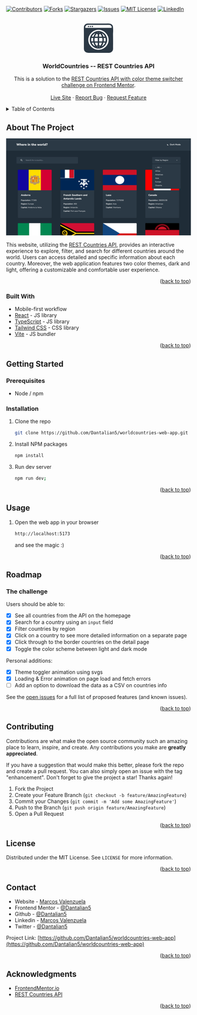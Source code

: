 <!-- Improved compatibility of back to top link: See: https://github.com/othneildrew/Best-README-Template/pull/73 -->

<a name="readme-top"></a>

<!--
*** Thanks for checking out the Best-README-Template. If you have a suggestion
*** that would make this better, please fork the repo and create a pull request
*** or simply open an issue with the tag "enhancement".
*** Don't forget to give the project a star!
*** Thanks again! Now go create something AMAZING! :D
-->

<!-- PROJECT SHIELDS -->
<!--
*** I'm using markdown "reference style" links for readability.
*** Reference links are enclosed in brackets [ ] instead of parentheses ( ).
*** See the bottom of this document for the declaration of the reference variables
*** for contributors-url, forks-url, etc. This is an optional, concise syntax you may use.
*** https://www.markdownguide.org/basic-syntax/#reference-style-links
-->

[![Contributors][contributors-shield]][contributors-url]
[![Forks][forks-shield]][forks-url]
[![Stargazers][stars-shield]][stars-url]
[![Issues][issues-shield]][issues-url]
[![MIT License][license-shield]][license-url]
[![LinkedIn][linkedin-shield]][linkedin-url]

<!-- PROJECT LOGO -->
<br />
<div align="center">
  <a href="https://github.com/Dantalian5/worldcountries-web-app">
    <img src="images/favicon.png" alt="Logo" width="80" height="80">
  </a>

<h3 align="center">WorldCountries -- REST Countries API</h3>

  <p align="center">
    This is a solution to the 
    <a href="https://www.frontendmentor.io/challenges/rest-countries-api-with-color-theme-switcher-5cacc469fec04111f7b848ca">REST Countries API with color theme switcher challenge on Frontend Mentor</a>.
    <br />
    <br />
    <a href="https://worldcountries-web-app.vercel.app">Live Site</a>
    ·
    <a href="https://github.com/Dantalian5/worldcountries-web-app/issues">Report Bug</a>
    ·
    <a href="https://github.com/Dantalian5/worldcountries-web-app/issues">Request Feature</a>
  </p>
</div>

<!-- TABLE OF CONTENTS -->
<details>
  <summary>Table of Contents</summary>
  <ol>
    <li>
      <a href="#about-the-project">About The Project</a>
      <ul>
        <li><a href="#built-with">Built With</a></li>
      </ul>
    </li>
    <li>
      <a href="#getting-started">Getting Started</a>
      <ul>
        <li><a href="#prerequisites">Prerequisites</a></li>
        <li><a href="#installation">Installation</a></li>
      </ul>
    </li>
    <li><a href="#usage">Usage</a></li>
    <li><a href="#roadmap">Roadmap</a></li>
    <li><a href="#contributing">Contributing</a></li>
    <li><a href="#license">License</a></li>
    <li><a href="#contact">Contact</a></li>
    <li><a href="#acknowledgments">Acknowledgments</a></li>
  </ol>
</details>

<!-- ABOUT THE PROJECT -->

## About The Project

[![Product Name Screen Shot][product-screenshot]](images/screenshot.png)

This website, utilizing the [REST Countries API](https://restcountries.com), provides an interactive experience to explore, filter, and search for different countries around the world. Users can access detailed and specific information about each country. Moreover, the web application features two color themes, dark and light, offering a customizable and comfortable user experience.

<p align="right">(<a href="#readme-top">back to top</a>)</p>

### Built With

- Mobile-first workflow
- [React](https://reactjs.org/) - JS library
- [TypeScript](https://www.typescriptlang.org/) - JS library
- [Tailwind CSS](https://tailwindcss.com/) - CSS library
- [Vite](https://vitejs.dev/) - JS bundler

<p align="right">(<a href="#readme-top">back to top</a>)</p>

<!-- GETTING STARTED -->

## Getting Started

### Prerequisites

- Node / npm

### Installation

1. Clone the repo
   ```sh
   git clone https://github.com/Dantalian5/worldcountries-web-app.git
   ```
2. Install NPM packages
   ```sh
   npm install
   ```
3. Run dev server
   ```sh
   npm run dev;
   ```

<p align="right">(<a href="#readme-top">back to top</a>)</p>

<!-- USAGE EXAMPLES -->

## Usage

1. Open the web app in your browser
   ```sh
   http://localhost:5173
   ```
   and see the magic :)

<p align="right">(<a href="#readme-top">back to top</a>)</p>

<!-- ROADMAP -->

## Roadmap

### The challenge

Users should be able to:

- [x] See all countries from the API on the homepage
- [x] Search for a country using an `input` field
- [x] Filter countries by region
- [x] Click on a country to see more detailed information on a separate page
- [x] Click through to the border countries on the detail page
- [x] Toggle the color scheme between light and dark mode

Personal additions:

- [x] Theme toggler animation using svgs
- [x] Loading & Error animation on page load and fetch errors
- [ ] Add an option to download the data as a CSV on countries info

See the [open issues](https://github.com/Dantalian5/worldcountries-web-app/issues) for a full list of proposed features (and known issues).

<p align="right">(<a href="#readme-top">back to top</a>)</p>

<!-- CONTRIBUTING -->

## Contributing

Contributions are what make the open source community such an amazing place to learn, inspire, and create. Any contributions you make are **greatly appreciated**.

If you have a suggestion that would make this better, please fork the repo and create a pull request. You can also simply open an issue with the tag "enhancement".
Don't forget to give the project a star! Thanks again!

1. Fork the Project
2. Create your Feature Branch (`git checkout -b feature/AmazingFeature`)
3. Commit your Changes (`git commit -m 'Add some AmazingFeature'`)
4. Push to the Branch (`git push origin feature/AmazingFeature`)
5. Open a Pull Request

<p align="right">(<a href="#readme-top">back to top</a>)</p>

<!-- LICENSE -->

## License

Distributed under the MIT License. See `LICENSE` for more information.

<p align="right">(<a href="#readme-top">back to top</a>)</p>

<!-- CONTACT -->

## Contact

- Website - [Marcos Valenzuela](https://marcosvalenzuela.netlify.app)
- Frontend Mentor - [@Dantalian5](https://www.frontendmentor.io/profile/Dantalian5)
- Github - [@Dantalian5](https://github.com/Dantalian5)
- Linkedin - [Marcos Valenzuela](https://www.linkedin.com/in/marcos-valenzuela-coding)
- Twitter - [@Dantalian5](https://www.twitter.com/Dantalian5)

Project Link: [https://github.com/Dantalian5/worldcountries-web-app](https://github.com/Dantalian5/worldcountries-web-app)

<p align="right">(<a href="#readme-top">back to top</a>)</p>

<!-- ACKNOWLEDGMENTS -->

## Acknowledgments

- [FrontendMentor.io](https://www.frontendmentor.io)
- [REST Countries API](https://restcountries.com)

<p align="right">(<a href="#readme-top">back to top</a>)</p>

<!-- MARKDOWN LINKS & IMAGES -->
<!-- https://www.markdownguide.org/basic-syntax/#reference-style-links -->

[contributors-shield]: https://img.shields.io/github/contributors/Dantalian5/worldcountries-web-app.svg?style=for-the-badge
[contributors-url]: https://github.com/Dantalian5/worldcountries-web-app/graphs/contributors
[forks-shield]: https://img.shields.io/github/forks/Dantalian5/worldcountries-web-app.svg?style=for-the-badge
[forks-url]: https://github.com/Dantalian5/worldcountries-web-app/network/members
[stars-shield]: https://img.shields.io/github/stars/Dantalian5/worldcountries-web-app.svg?style=for-the-badge
[stars-url]: https://github.com/Dantalian5/worldcountries-web-app/stargazers
[issues-shield]: https://img.shields.io/github/issues/Dantalian5/worldcountries-web-app.svg?style=for-the-badge
[issues-url]: https://github.com/Dantalian5/worldcountries-web-app/issues
[license-shield]: https://img.shields.io/github/license/Dantalian5/worldcountries-web-app.svg?style=for-the-badge
[license-url]: https://github.com/Dantalian5/worldcountries-web-app/blob/master/LICENSE.txt
[linkedin-shield]: https://img.shields.io/badge/-LinkedIn-black.svg?style=for-the-badge&logo=linkedin&colorB=555
[linkedin-url]: https://linkedin.com/in/marcos-valenzuela-coding
[product-screenshot]: images/screenshot.png
[Next.js]: https://img.shields.io/badge/next.js-000000?style=for-the-badge&logo=nextdotjs&logoColor=white
[Next-url]: https://nextjs.org/
[React.js]: https://img.shields.io/badge/React-20232A?style=for-the-badge&logo=react&logoColor=61DAFB
[React-url]: https://reactjs.org/
[Vue.js]: https://img.shields.io/badge/Vue.js-35495E?style=for-the-badge&logo=vuedotjs&logoColor=4FC08D
[Vue-url]: https://vuejs.org/
[Angular.io]: https://img.shields.io/badge/Angular-DD0031?style=for-the-badge&logo=angular&logoColor=white
[Angular-url]: https://angular.io/
[Svelte.dev]: https://img.shields.io/badge/Svelte-4A4A55?style=for-the-badge&logo=svelte&logoColor=FF3E00
[Svelte-url]: https://svelte.dev/
[Laravel.com]: https://img.shields.io/badge/Laravel-FF2D20?style=for-the-badge&logo=laravel&logoColor=white
[Laravel-url]: https://laravel.com
[Bootstrap.com]: https://img.shields.io/badge/Bootstrap-563D7C?style=for-the-badge&logo=bootstrap&logoColor=white
[Bootstrap-url]: https://getbootstrap.com
[JQuery.com]: https://img.shields.io/badge/jQuery-0769AD?style=for-the-badge&logo=jquery&logoColor=white
[JQuery-url]: https://jquery.com
